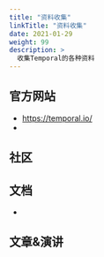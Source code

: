 ```yaml
---
title: "资料收集"
linkTitle: "资料收集"
date: 2021-01-29
weight: 99
description: >
  收集Temporal的各种资料
---
```


## 官方网站

- https://temporal.io/
- 

## 社区



## 文档

- 

## 文章&演讲

